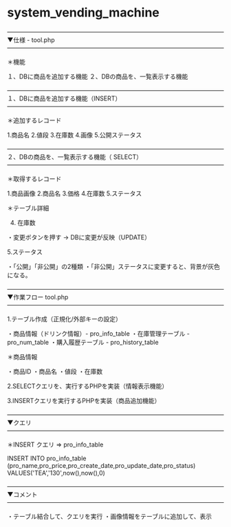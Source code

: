 # system_vending_machine

————————————————————————————————————
▼仕様 - tool.php
————————————————————————————————————

＊機能

１、DBに商品を追加する機能
２、DBの商品を、一覧表示する機能

————————————————————————————————————
１、DBに商品を追加する機能（INSERT）
————————————————————————————————————

＊追加するレコード

1.商品名
2.値段
3.在庫数
4.画像
5.公開ステータス

————————————————————————————————————
２、DBの商品を、一覧表示する機能（ SELECT）
————————————————————————————————————

＊取得するレコード

1.商品画像
2.商品名
3.価格
4.在庫数
5.ステータス

＊テーブル詳細

4. 在庫数

・変更ボタンを押す → DBに変更が反映（UPDATE）

5.ステータス

・「公開」「非公開」の2種類
・「非公開」ステータスに変更すると、背景が灰色になる。



————————————————————————————————————
▼作業フロー tool.php 
————————————————————————————————————

1.テーブル作成（正規化/外部キーの設定）

・商品情報（ドリンク情報）- pro_info_table
・在庫管理テーブル - pro_num_table
・購入履歴テーブル - pro_history_table

＊商品情報

・商品ID
・商品名
・値段
・在庫数



2.SELECTクエリを、実行するPHPを実装（情報表示機能）

3.INSERTクエリを実行するPHPを実装（商品追加機能）

————————————————————————————————————
▼クエリ
————————————————————————————————————

＊INSERT クエリ  => pro_info_table

INSERT INTO pro_info_table (pro_name,pro_price,pro_create_date,pro_update_date,pro_status) VALUES('TEA','130',now(),now(),0)

————————————————————————————————————
▼コメント
————————————————————————————————————

・テーブル結合して、クエリを実行
・画像情報をテーブルに追加して、表示
